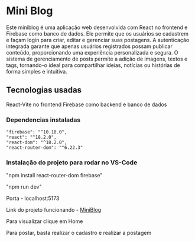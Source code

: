 # Mini Blog

Este miniblog é uma aplicação web desenvolvida com React no frontend e Firebase como banco de dados. 
Ele permite que os usuários se cadastrem e façam login para criar, editar e gerenciar suas postagens. 
A autenticação integrada garante que apenas usuários registrados possam publicar conteúdo, proporcionando uma experiência personalizada e segura. 
O sistema de gerenciamento de posts permite a adição de imagens, textos e tags, tornando-o ideal para compartilhar ideias, notícias ou histórias de forma simples e intuitiva.

## Tecnologias usadas
React-Vite no frontend
Firebase como backend e banco de dados

### Dependencias instaladas
    "firebase": "^10.10.0",
    "react": "^18.2.0",
    "react-dom": "^18.2.0",
    "react-router-dom": "^6.22.3"

### Instalação do projeto para rodar no VS-Code

"npm install react-router-dom firebase"

"npm run dev"

Porta - localhost:5173

Link do projeto funcionando - <a href="https://mariocarvalho-2205.github.io/Mini_Blog/" target="_blank">MiniBlog</a>

Para visualizar clique em Home

Para postar, basta realizar o cadastro e realizar a postagem


